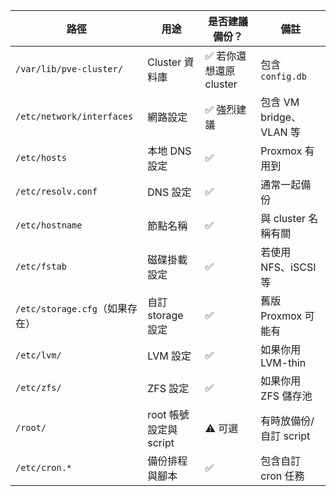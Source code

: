 | 路徑                        | 用途                | 是否建議備份？          | 備註                  |
| ------------------------- | ----------------- | ---------------- | ------------------- |
| `/var/lib/pve-cluster/`   | Cluster 資料庫       | ✅ 若你還想還原 cluster | 包含 `config.db`      |
| `/etc/network/interfaces` | 網路設定              | ✅ 強烈建議           | 包含 VM bridge、VLAN 等 |
| `/etc/hosts`              | 本地 DNS 設定         | ✅                | Proxmox 有用到         |
| `/etc/resolv.conf`        | DNS 設定            | ✅                | 通常一起備份              |
| `/etc/hostname`           | 節點名稱              | ✅                | 與 cluster 名稱有關      |
| `/etc/fstab`              | 磁碟掛載設定            | ✅                | 若使用 NFS、iSCSI 等     |
| `/etc/storage.cfg`（如果存在）  | 自訂 storage 設定     | ✅                | 舊版 Proxmox 可能有      |
| `/etc/lvm/`               | LVM 設定            | ✅                | 如果你用 LVM-thin       |
| `/etc/zfs/`               | ZFS 設定            | ✅                | 如果你用 ZFS 儲存池        |
| `/root/`                  | root 帳號設定與 script | ⚠️ 可選            | 有時放備份/自訂 script     |
| `/etc/cron.*`             | 備份排程與腳本           | ✅                | 包含自訂 cron 任務        |
